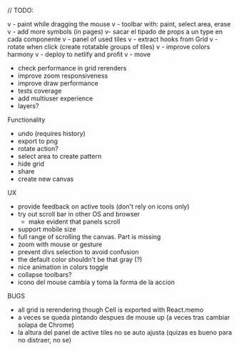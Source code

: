 // TODO:

v - paint while dragging the mouse
v - toolbar with: paint, select area, erase
v - add more symbols (in pages)
v- sacar el tipado de props a un type en cada componente
v - panel of used tiles
v - extract hooks from Grid
v - rotate when click (create rotatable groups of tiles)
v - improve colors harmony
v - deploy to netlify and profit
v - move

- check performance in grid rerenders
- improve zoom responsiveness
- improve draw performance
- tests coverage
- add multiuser experience
- layers?

Functionality

- undo (requires history)
- export to png
- rotate action?
- select area to create pattern
- hide grid
- share
- create new canvas

UX

- provide feedback on active tools (don't rely on icons only)
- try out scroll bar in other OS and browser
  - make evident that panels scroll
- support mobile size
- full range of scrolling the canvas. Part is missing
- zoom with mouse or gesture
- prevent divs selection to avoid confusion
- the default color shouldn't be that gray (?)
- nice animation in colors toggle
- collapse toolbars?
- icono del mouse cambia y toma la forma de la accion

BUGS

- all grid is rerendering though Cell is exported with React.memo
- a veces se queda pintando despues de mouse up (a veces tras cambiar solapa de Chrome)
- la altura del panel de active tiles no se auto ajusta (quizas es bueno para no distraer, no se)
